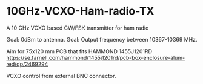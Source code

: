 # 10GHz-VCXO-Ham-radio-TX
 A 10 GHz VCXO based CW/FSK transmitter for ham radio

Goal: 0dBm to antenna. 
Goal: Output frequency between 10367-10369 MHz.  

Aim for 75x120 mm PCB that fits 
HAMMOND 1455J1201RD 
https://se.farnell.com/hammond/1455j1201rd/pcb-box-enclosure-alum-red/dp/2469294

VCXO control from external BNC connector.
